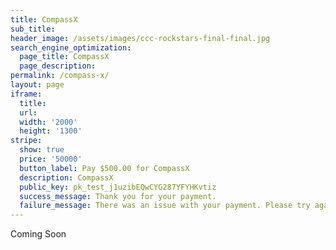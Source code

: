 ```yaml
---
title: CompassX
sub_title:
header_image: /assets/images/ccc-rockstars-final-final.jpg
search_engine_optimization:
  page_title: CompassX
  page_description:
permalink: /compass-x/
layout: page
iframe:
  title:
  url:
  width: '2000'
  height: '1300'
stripe:
  show: true
  price: '50000'
  button_label: Pay $500.00 for CompassX
  description: CompassX
  public_key: pk_test_j1uzibEQwCYG287YFYHKvtiz
  success_message: Thank you for your payment.
  failure_message: There was an issue with your payment. Please try again or contact us for help.
---
```



Coming Soon